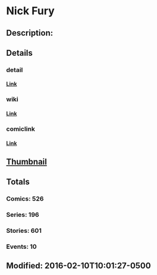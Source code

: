 # Nick Fury
## Description: 
## Details
### detail
#### [Link](http://marvel.com/comics/characters/1009471/nick_fury?utm_campaign=apiRef&utm_source=225578a89fc76f3d20fbffda5d17a88d)
### wiki
#### [Link](http://marvel.com/universe/Fury%2C_Nick?utm_campaign=apiRef&utm_source=225578a89fc76f3d20fbffda5d17a88d)
### comiclink
#### [Link](http://marvel.com/comics/characters/1009471/nick_fury?utm_campaign=apiRef&utm_source=225578a89fc76f3d20fbffda5d17a88d)
## [Thumbnail](http://i.annihil.us/u/prod/marvel/i/mg/3/c0/5261a745e658d.jpg)
## Totals
### Comics: 526
### Series: 196
### Stories: 601
### Events: 10
## Modified: 2016-02-10T10:01:27-0500